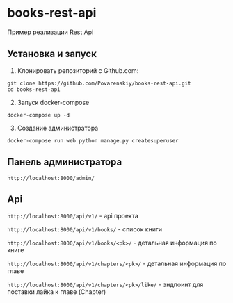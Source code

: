 # books-rest-api

Пример реализации Rest Api

## Установка и запуск

1. Клонировать репозиторий с Github.com:
````
git clone https://github.com/Povarenskiy/books-rest-api.git
cd books-rest-api
````
2. Запуск docker-compose
````
docker-compose up -d
````
3. Создание администратора
````
docker-compose run web python manage.py createsuperuser
````

## Панель администратора
````
http://localhost:8000/admin/
````

## Api

````http://localhost:8000/api/v1/```` - api проекта

````http://localhost:8000/api/v1/books/```` - список книги

````http://localhost:8000/api/v1/books/<pk>/```` - детальная информация по книге  

````http://localhost:8000/api/v1/chapters/<pk>/```` - детальная информация по главе  

````http://localhost:8000/api/v1/chapters/<pk>/like/```` - эндпоинт для поставки лайка к главе (Chapter)



